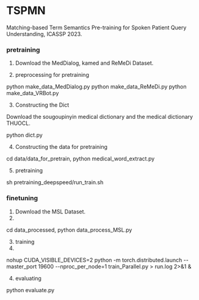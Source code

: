 # TSPMN
Matching-based Term Semantics Pre-training for Spoken Patient Query Understanding, ICASSP 2023.

### pretraining

1. Download the MedDialog, kamed and ReMeDi Dataset. 

2. preprocessing for pretraining

python make_data_MedDialog.py 
python make_data_ReMeDi.py 
python make_data_VRBot.py 

3. Constructing the Dict

Download the  sougoupinyin medical dictionary and the medical dictionary THUOCL. 

python dict.py

4. Constructing the data for pretraining

cd data/data_for_pretrain, python medical_word_extract.py

5. pretraining

sh pretraining_deepspeed/run_train.sh

### finetuning

1. Download the MSL Dataset. 
2. 
cd data_processed, python data_process_MSL.py

3. training
4. 
nohup CUDA_VISIBLE_DEVICES=2 python -m torch.distributed.launch --master_port 19600 --nproc_per_node=1 train_Parallel.py > run.log 2>&1 &

4. evaluating

python evaluate.py
